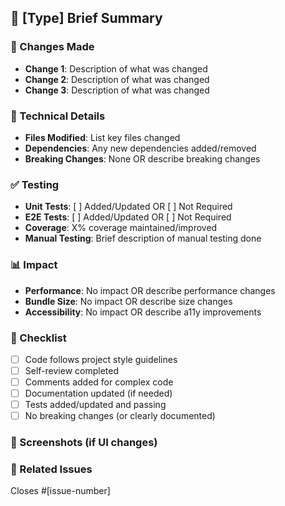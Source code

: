 ## 🚀 [Type] Brief Summary

<!-- Replace [Type] with: Feature, Fix, Docs, Refactor, Test, or Chore -->

### 📝 Changes Made
- **Change 1**: Description of what was changed
- **Change 2**: Description of what was changed
- **Change 3**: Description of what was changed

### 🔧 Technical Details
- **Files Modified**: List key files changed
- **Dependencies**: Any new dependencies added/removed
- **Breaking Changes**: None OR describe breaking changes

### ✅ Testing
- **Unit Tests**: [ ] Added/Updated OR [ ] Not Required
- **E2E Tests**: [ ] Added/Updated OR [ ] Not Required
- **Coverage**: X% coverage maintained/improved
- **Manual Testing**: Brief description of manual testing done

### 📊 Impact
- **Performance**: No impact OR describe performance changes
- **Bundle Size**: No impact OR describe size changes
- **Accessibility**: No impact OR describe a11y improvements

### 🎯 Checklist
- [ ] Code follows project style guidelines
- [ ] Self-review completed
- [ ] Comments added for complex code
- [ ] Documentation updated (if needed)
- [ ] Tests added/updated and passing
- [ ] No breaking changes (or clearly documented)

### 📸 Screenshots (if UI changes)
<!-- Add screenshots or GIFs showing the changes -->

### 🔗 Related Issues
<!-- Link to related issues or discussions -->
Closes #[issue-number]
